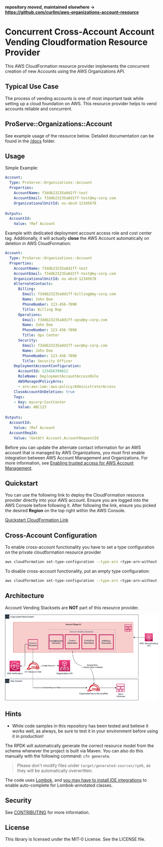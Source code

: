 **repository _moved_, maintained elsewhere -> https://github.com/curlim/aws-organizations-account-resource**


# Concurrent Cross-Account Account Vending Cloudformation Resource Provider

This AWS CloudFormation resource provider implements the concurrent creation of new Accounts using the AWS Organizations API.

## Typical Use Case

The process of vending accounts is one of most important task while setting up a cloud foundation on AWS.
This resource provider helps to vend accounts reliable and concurrent. 

## ProServe::Organizations::Account

See example usage of the resource below. Detailed documentation can be found in the [/docs](docs) folder.

## Usage

Simple Example:

```yaml
Account:
  Type: ProServe::Organizations::Account
  Properties:
    AccountName: f3ddb23235a8d1ff-test
    AccountEmail: f3ddb23235a8d1ff-test@my-corp.com
    OrganizationalUnitId: ou-abcd-12345678

Outputs:
  AccountId:
    Value: !Ref Account
```

Example with dedicated deployment account access role and cost center tag. Additionally, it will actually **close** the AWS Account automatically on deletion in AWS CloudFormation:
```yaml
Account:
  Type: ProServe::Organizations::Account
  Properties:
    AccountName: f3ddb23235a8d1ff-test
    AccountEmail: f3ddb23235a8d1ff-test@my-corp.com
    OrganizationalUnitId: ou-abcd-12345678
    AlternateContacts:
      Billing:
        Email: f3ddb23235a8d1ff-billing@my-corp.com
        Name: John Doe
        PhoneNumber: 123-456-7890
        Title: Billing Dep
      Operations:
        Email: f3ddb23235a8d1ff-ops@my-corp.com
        Name: John Doe
        PhoneNumber: 123-456-7890
        Title: Ops Center
      Security:
        Email: f3ddb23235a8d1ff-sec@my-corp.com
        Name: John Doe
        PhoneNumber: 123-456-7890
        Title: Security Officer
    DeploymentAccountConfiguration:
      AccountId: 123456789012
      RoleName: DeploymentAccountAccessRole
      AWSManagedPolicyArns:
      - arn:aws:iam::aws:policy/AdministratorAccess
    CloseAccountOnDeletion: true
    Tags:
    - Key: mycorp:CostCenter
      Value: ABC123

Outputs:
  AccountId:
    Value: !Ref Account
  AccountReqId:
    Value: !GetAtt Account.AccountRequestId
```

Before you can update the alternate contact information for an AWS account that is managed by AWS Organizations, you must first enable integration between AWS Account Management and Organizations. For more information, see [Enabling trusted access for AWS Account Management](https://docs.aws.amazon.com/accounts/latest/reference/using-orgs-trusted-access.html).


## Quickstart

You can use the following link to deploy the CloudFormation resource provider directly into your AWS account. Ensure you are logged into the AWS Console before following it.
After following the link, ensure you picked the desired **Region** on the top right within the AWS Console.

[Quickstart CloudFormation Link](https://console.aws.amazon.com/cloudformation/home?region=eu-west-1#/stacks/new?templateURL=https:%2F%2Fs3.amazonaws.com%2Faws-enterprise-jumpstart%2Faws-organizations-account-resource%2Fcfn-provider-registration.yaml)

## Cross-Account Configuration

To enable cross-account functionality you have to set a type configuration on the private cloudformation resource provider
```bash
aws cloudformation set-type-configuration --type-arn <type-arn-without-version> --configuration-alias standard --configuration "{\"RoleArn\":\"<aws-iam-role-arn>\"}"
```
To disable cross-account functionality, put an empty type configuration:
```bash
aws cloudformation set-type-configuration --type-arn <type-arn-without-version> --configuration-alias standard --configuration "{}"
```

## Architecture

Account Vending Stacksets are **NOT** part of this resource provider.

![technical-diagram](doc_assets/account-vending.png)

## Hints

* While code samples in this repository has been tested and believe it works well, as always, be sure to test it in your environment before using it in production!

The RPDK will automatically generate the correct resource model from the schema whenever the project is built via Maven. You can also do this manually with the following command: `cfn generate`.

> Please don't modify files under `target/generated-sources/rpdk`, as they will be automatically overwritten.

The code uses [Lombok](https://projectlombok.org/), and [you may have to install IDE integrations](https://projectlombok.org/setup/overview) to enable auto-complete for Lombok-annotated classes.

## Security

See [CONTRIBUTING](CONTRIBUTING.md#security-issue-notifications) for more information.

## License

This library is licensed under the MIT-0 License. See the LICENSE file.
